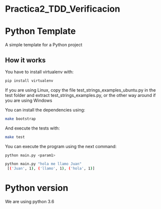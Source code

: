 # Practica2_TDD_Verificacion

# Python Template

A simple template for a Python project

## How it works
You have to install virtualenv with:

```bash
pip install virtualenv
```

If you are using Linux, copy the file test_strings_examples_ubuntu.py in the test folder and extract 
test_strings_examples.py, or the other way around if you are using Windows

You can install the dependencies using:

```bash
make bootstrap
```

And execute the tests with:

```bash
make test
```

You can execute the program using the next command:

```bash
python main.py <param1>

python main.py "hola me llamo Juan"
 [('Juan', 1), ('llamo', 1), ('hola', 1)]
```

# Python version
We are using python 3.6


